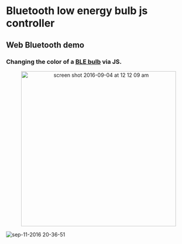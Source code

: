 # Bluetooth low energy bulb js controller
## Web Bluetooth demo

### Changing the color of a [BLE bulb](http://www.ebay.com/itm/391484773614?_trksid=p2060353.m2749.l2649&ssPageName=STRK%3AMEBIDX%3AIT) via JS.

<p align="center">
<img width="423"  alt="screen shot 2016-09-04 at 12 12 09 am" src="https://cloud.githubusercontent.com/assets/8016250/18419586/ed95a6be-7866-11e6-94f7-0f34eedaef61.png">
</p>

![sep-11-2016 20-36-51](https://cloud.githubusercontent.com/assets/8016250/18419275/9f83f0fe-785f-11e6-92ad-bd126066a678.gif)
